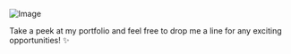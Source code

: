 ![Image](/IamProgrammerEnglish.png "hey nerd")

Take a peek at my portfolio and feel free to drop me a line for any exciting opportunities! ✨
